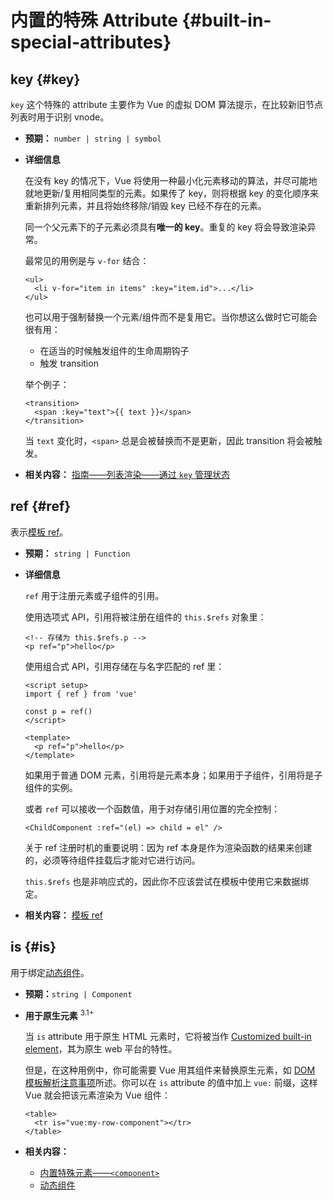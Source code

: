 # 内置的特殊 Attribute {#built-in-special-attributes}

## key {#key}

`key` 这个特殊的 attribute 主要作为 Vue 的虚拟 DOM 算法提示，在比较新旧节点列表时用于识别 vnode。

- **预期：** `number | string | symbol`

- **详细信息**

  在没有 key 的情况下，Vue 将使用一种最小化元素移动的算法，并尽可能地就地更新/复用相同类型的元素。如果传了 key，则将根据 key 的变化顺序来重新排列元素，并且将始终移除/销毁 key 已经不存在的元素。

  同一个父元素下的子元素必须具有**唯一的 key**。重复的 key 将会导致渲染异常。

  最常见的用例是与 `v-for` 结合：

  ```vue-html
  <ul>
    <li v-for="item in items" :key="item.id">...</li>
  </ul>
  ```

  也可以用于强制替换一个元素/组件而不是复用它。当你想这么做时它可能会很有用：

  - 在适当的时候触发组件的生命周期钩子
  - 触发 transition

  举个例子：

  ```vue-html
  <transition>
    <span :key="text">{{ text }}</span>
  </transition>
  ```

  当 `text` 变化时，`<span>` 总是会被替换而不是更新，因此 transition 将会被触发。

- **相关内容：** [指南——列表渲染——通过 `key` 管理状态](/guide/essentials/list.html#maintaining-state-with-key)

## ref {#ref}

表示[模板 ref](/guide/essentials/template-refs.html)。

- **预期：** `string | Function`

- **详细信息**

  `ref` 用于注册元素或子组件的引用。

  使用选项式 API，引用将被注册在组件的 `this.$refs` 对象里：

  ```vue-html
  <!-- 存储为 this.$refs.p -->
  <p ref="p">hello</p>
  ```

  使用组合式 API，引用存储在与名字匹配的 ref 里：

  ```vue
  <script setup>
  import { ref } from 'vue'

  const p = ref()
  </script>

  <template>
    <p ref="p">hello</p>
  </template>
  ```

  如果用于普通 DOM 元素，引用将是元素本身；如果用于子组件，引用将是子组件的实例。

  或者 `ref` 可以接收一个函数值，用于对存储引用位置的完全控制：

  ```vue-html
  <ChildComponent :ref="(el) => child = el" />
  ```

  关于 ref 注册时机的重要说明：因为 ref 本身是作为渲染函数的结果来创建的，必须等待组件挂载后才能对它进行访问。

  `this.$refs` 也是非响应式的，因此你不应该尝试在模板中使用它来数据绑定。

- **相关内容：** [模板 ref](/guide/essentials/template-refs.html)

## is {#is}

用于绑定[动态组件](/guide/essentials/component-basics.html#dynamic-components)。

- **预期：**`string | Component`

- **用于原生元素** <sup class="vt-badge">3.1+</sup>

  当 `is` attribute 用于原生 HTML 元素时，它将被当作 [Customized built-in element](https://html.spec.whatwg.org/multipage/custom-elements.html#custom-elements-customized-builtin-example)，其为原生 web 平台的特性。

  但是，在这种用例中，你可能需要 Vue 用其组件来替换原生元素，如 [DOM 模板解析注意事项](/guide/essentials/component-basics.html#dom-template-parsing-caveats)所述。你可以在 `is` attribute 的值中加上 `vue:` 前缀，这样 Vue 就会把该元素渲染为 Vue 组件：

  ```vue-html
  <table>
    <tr is="vue:my-row-component"></tr>
  </table>
  ```

- **相关内容：**

  - [内置特殊元素——`<component>`](/api/built-in-special-elements.html#component)
  - [动态组件](/guide/essentials/component-basics.html#dynamic-components)
